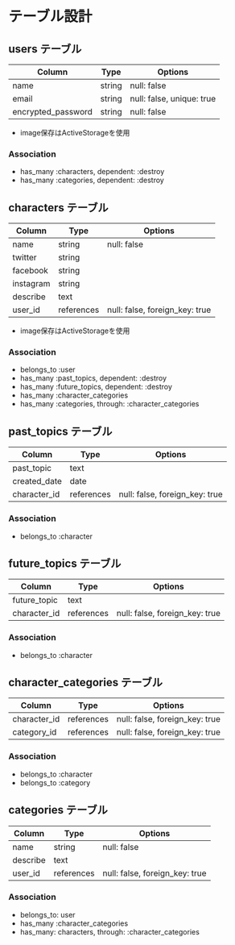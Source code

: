 # テーブル設計

## users テーブル

| Column             | Type   | Options                   |
| ------------------ | ------ | ------------------------- |
| name               | string | null: false               |
| email              | string | null: false, unique: true |
| encrypted_password | string | null: false               |

- image保存はActiveStorageを使用

### Association

- has_many :characters, dependent: :destroy
- has_many :categories, dependent: :destroy

## characters テーブル

| Column    | Type       | Options                        |
| --------- | ---------- | ------------------------------ |
| name      | string     | null: false                    |
| twitter   | string     |                                |
| facebook  | string     |                                |
| instagram | string     |                                |
| describe  | text       |                                |
| user_id   | references | null: false, foreign_key: true |

- image保存はActiveStorageを使用

### Association

- belongs_to :user 
- has_many :past_topics, dependent: :destroy
- has_many :future_topics, dependent: :destroy
- has_many :character_categories
- has_many :categories, through: :character_categories

## past_topics テーブル

| Column       | Type       | Options                        |
| ------------ | ---------- | ------------------------------ |
| past_topic   | text       |                                |
| created_date | date       |                                |
| character_id | references | null: false, foreign_key: true |

### Association

- belongs_to :character

## future_topics テーブル

| Column       | Type       | Options                        |
| ------------ | ---------- | ------------------------------ |
| future_topic | text       |                                |
| character_id | references | null: false, foreign_key: true |

### Association

- belongs_to :character

## character_categories テーブル

| Column       | Type       | Options                        |
| ------------ | ---------- | ------------------------------ |
| character_id | references | null: false, foreign_key: true |
| category_id  | references | null: false, foreign_key: true |

### Association

- belongs_to :character
- belongs_to :category

## categories テーブル

| Column   | Type       | Options                        |
| -------- | ---------- | ------------------------------ |
| name     | string     | null: false                    |
| describe | text       |                                |
| user_id  | references | null: false, foreign_key: true |

### Association

- belongs_to: user
- has_many :character_categories
- has_many: characters, through: :character_categories